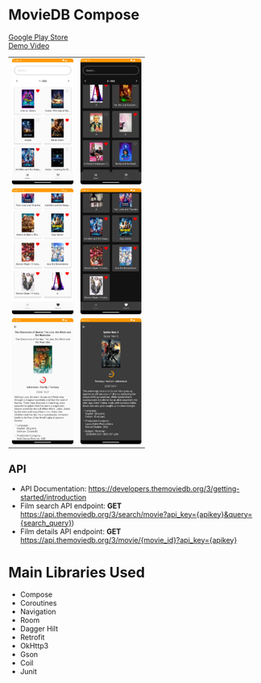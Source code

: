 # MovieDB Compose
[Google Play Store](https://play.google.com/store/apps/details?id=levilin.moviedatabase)  
[Demo Video](https://youtu.be/fixcJBaKpcE)  
<table>
	<tr>
		<td>
			<img src="pictures/001.png"  height=250>
		</td>
		<td>
			<img src="pictures/004.png"  height=250>
		</td>
	</tr>
	<tr>
		<td>
			<img src="pictures/002.png"  height=250>
		</td>
		<td>
			<img src="pictures/005.png"  height=250>
		</td>
	</tr>
	<tr>
		<td>
			<img src="pictures/003.png"  height=250>
		</td>
		<td>
			<img src="pictures/006.png"  height=250>
		</td>
	</tr>
</table>

## API
- API Documentation: https://developers.themoviedb.org/3/getting-started/introduction  
- Film search API endpoint: **GET** https://api.themoviedb.org/3/search/movie?api_key={apikey}&query={search_query})  
- Film details API endpoint: **GET** https://api.themoviedb.org/3/movie/{movie_id}?api_key={apikey} 

# Main Libraries Used
* Compose
* Coroutines
* Navigation
* Room
* Dagger Hilt
* Retrofit
* OkHttp3
* Gson
* Coil
* Junit

